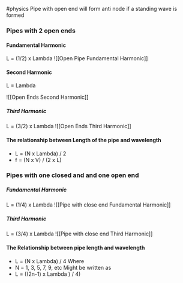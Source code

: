 #physics 
Pipe with open end will form anti node if a standing wave is formed


### Pipes with 2 open ends 

#### Fundamental Harmonic
L = (1/2) x Lambda
![[Open Pipe Fundamental Harmonic]]

#### Second Harmonic
L = Lambda

![[Open Ends Second Harmonic]]

##### Third Harmonic 
L = (3/2) x Lambda
![[Open Ends Third Harmonic]]

#### The relationship between Length of the pipe and wavelength
- L = (N x Lambda) / 2
- f = (N x V) / (2 x L)




### Pipes with one closed and and one open end 

##### Fundamental Harmonic
L = (1/4) x Lambda
![[Pipe with close end Fundamental Harmonic]]

##### Third Harmonic
L = (3/4) x Lambda 
![[Pipe with close end Third Harmonic]]


#### The Relationship between pipe length and wavelength 
 - L = (N x Lambda) / 4
 Where 
 - N = 1, 3, 5, 7, 9, etc
Might be written as 
- L = ((2n-1) x Lambda ) / 4)